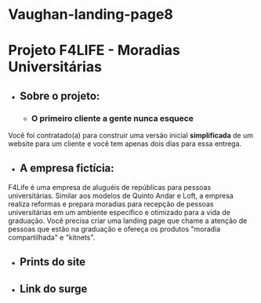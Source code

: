 # Vaughan-landing-page8


# Projeto F4LIFE - Moradias Universitárias

+ ## Sobre o projeto:
  + ### O primeiro cliente a gente nunca esquece
Você foi contratado(a) para construir uma versão inicial  **simplificada** de um website para um cliente e você tem apenas dois dias para essa entrega.

  + ## A empresa fictícia:
F4Life é uma empresa de aluguéis de repúblicas para pessoas universitárias. Similar aos modelos de Quinto Andar e Loft, a empresa realiza reformas e 
prepara moradias para recepção de pessoas universitárias em um ambiente específico e otimizado para a vida de graduação. 
Você precisa criar uma landing page que chame a atenção de pessoas que estão na graduação e ofereça os produtos "moradia compartilhada" e "kitnets".

+ ## Prints do site

+ ## Link do surge


